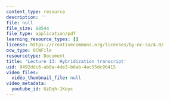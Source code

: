 ```yaml
---
content_type: resource
description: ''
file: null
file_size: 88544
file_type: application/pdf
learning_resource_types: []
license: https://creativecommons.org/licenses/by-nc-sa/4.0/
ocw_type: OCWFile
resourcetype: Document
title: 'Lecture 13: Hybridization transcript'
uid: 9492ddc6-ab8a-4de3-b6ab-4ac55dc96415
video_files:
  video_thumbnail_file: null
video_metadata:
  youtube_id: UzDqh-1Koyc
---
```

